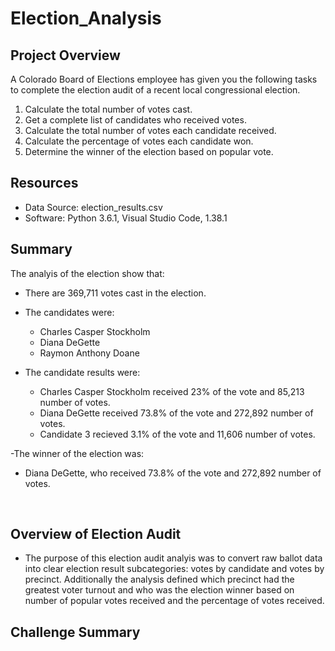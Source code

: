 # Election_Analysis

## Project Overview
A Colorado Board of Elections employee has given you the following tasks to complete the election audit of a recent local congressional election. 

1. Calculate the total number of votes cast.
2. Get a complete list of candidates who received votes. 
3. Calculate the total number of votes each candidate received. 
4. Calculate the percentage of votes each candidate won. 
5. Determine the winner of the election based on popular vote. 

## Resources
- Data Source: election_results.csv
- Software: Python 3.6.1, Visual Studio Code, 1.38.1

## Summary
The analyis of the election show that:
- There are 369,711 votes cast in the election.
- The candidates were:
  - Charles Casper Stockholm
  - Diana DeGette
  - Raymon Anthony Doane
  
- The candidate results were:
  - Charles Casper Stockholm received 23% of the vote and 85,213 number of votes.
  - Diana DeGette received 73.8% of the vote and 272,892 number of votes.
  - Candidate 3 recieved 3.1% of the vote and 11,606 number of votes.
  
-The winner of the election was:
  - Diana DeGette, who received 73.8% of the vote and 272,892 number of votes. 
  
<br>

## Overview of Election Audit

  * The purpose of this election audit analyis was to convert raw ballot data into clear election result subcategories: votes by candidate and votes by precinct. Additionally the analysis defined which precinct had the greatest voter turnout and who was the election winner based on number of popular votes received and the percentage of votes received. 



## Challenge Summary
